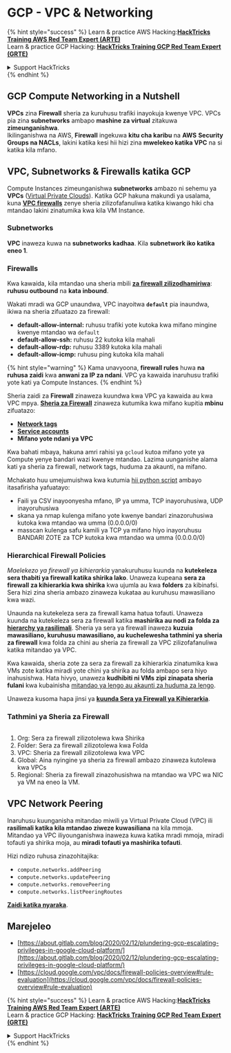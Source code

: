 # GCP - VPC & Networking

{% hint style="success" %}
Learn & practice AWS Hacking:<img src="../../../../.gitbook/assets/image (1) (1) (1) (1).png" alt="" data-size="line">[**HackTricks Training AWS Red Team Expert (ARTE)**](https://training.hacktricks.xyz/courses/arte)<img src="../../../../.gitbook/assets/image (1) (1) (1) (1).png" alt="" data-size="line">\
Learn & practice GCP Hacking: <img src="../../../../.gitbook/assets/image (2) (1).png" alt="" data-size="line">[**HackTricks Training GCP Red Team Expert (GRTE)**<img src="../../../../.gitbook/assets/image (2) (1).png" alt="" data-size="line">](https://training.hacktricks.xyz/courses/grte)

<details>

<summary>Support HackTricks</summary>

* Check the [**subscription plans**](https://github.com/sponsors/carlospolop)!
* **Join the** 💬 [**Discord group**](https://discord.gg/hRep4RUj7f) or the [**telegram group**](https://t.me/peass) or **follow** us on **Twitter** 🐦 [**@hacktricks\_live**](https://twitter.com/hacktricks_live)**.**
* **Share hacking tricks by submitting PRs to the** [**HackTricks**](https://github.com/carlospolop/hacktricks) and [**HackTricks Cloud**](https://github.com/carlospolop/hacktricks-cloud) github repos.

</details>
{% endhint %}

## **GCP Compute Networking in a Nutshell**

**VPCs** zina **Firewall** sheria za kuruhusu trafiki inayokuja kwenye VPC. VPCs pia zina **subnetworks** ambapo **mashine za virtual** zitakuwa **zimeunganishwa**.\
Ikilinganishwa na AWS, **Firewall** ingekuwa **kitu cha karibu** na **AWS** **Security Groups na NACLs**, lakini katika kesi hii hizi zina **mwelekeo katika VPC** na si katika kila mfano.

## **VPC, Subnetworks & Firewalls katika GCP**

Compute Instances zimeunganishwa **subnetworks** ambazo ni sehemu ya **VPCs** ([Virtual Private Clouds](https://cloud.google.com/vpc/docs/vpc)). Katika GCP hakuna makundi ya usalama, kuna [**VPC firewalls**](https://cloud.google.com/vpc/docs/firewalls) zenye sheria zilizofafanuliwa katika kiwango hiki cha mtandao lakini zinatumika kwa kila VM Instance.

### Subnetworks

**VPC** inaweza kuwa na **subnetworks kadhaa**. Kila **subnetwork iko katika eneo 1**.

### Firewalls

Kwa kawaida, kila mtandao una sheria mbili [**za firewall zilizodhamiriwa**](https://cloud.google.com/vpc/docs/firewalls#default_firewall_rules): **ruhusu outbound** na **kata inbound**.

Wakati mradi wa GCP unaundwa, VPC inayoitwa **`default`** pia inaundwa, ikiwa na sheria zifuatazo za firewall:

* **default-allow-internal:** ruhusu trafiki yote kutoka kwa mifano mingine kwenye mtandao wa `default`
* **default-allow-ssh:** ruhusu 22 kutoka kila mahali
* **default-allow-rdp:** ruhusu 3389 kutoka kila mahali
* **default-allow-icmp:** ruhusu ping kutoka kila mahali

{% hint style="warning" %}
Kama unavyoona, **firewall rules** huwa **na ruhusa zaidi** kwa **anwani za IP za ndani**. VPC ya kawaida inaruhusu trafiki yote kati ya Compute Instances.
{% endhint %}

Sheria zaidi za **Firewall** zinaweza kuundwa kwa VPC ya kawaida au kwa VPC mpya. [**Sheria za Firewall**](https://cloud.google.com/vpc/docs/firewalls) zinaweza kutumika kwa mifano kupitia **mbinu** zifuatazo:

* [**Network tags**](https://cloud.google.com/vpc/docs/add-remove-network-tags)
* [**Service accounts**](https://cloud.google.com/vpc/docs/firewalls#serviceaccounts)
* **Mifano yote ndani ya VPC**

Kwa bahati mbaya, hakuna amri rahisi ya `gcloud` kutoa mifano yote ya Compute yenye bandari wazi kwenye mtandao. Lazima uunganishe alama kati ya sheria za firewall, network tags, huduma za akaunti, na mifano.

Mchakato huu umejumuishwa kwa kutumia [hii python script](https://gitlab.com/gitlab-com/gl-security/gl-redteam/gcp_firewall_enum) ambayo itasafirisha yafuatayo:

* Faili ya CSV inayoonyesha mfano, IP ya umma, TCP inayoruhusiwa, UDP inayoruhusiwa
* skana ya nmap kulenga mifano yote kwenye bandari zinazoruhusiwa kutoka kwa mtandao wa umma (0.0.0.0/0)
* masscan kulenga safu kamili ya TCP ya mifano hiyo inayoruhusu BANDARI ZOTE za TCP kutoka kwa mtandao wa umma (0.0.0.0/0)

### Hierarchical Firewall Policies <a href="#hierarchical-firewall-policies" id="hierarchical-firewall-policies"></a>

_Maelekezo ya firewall ya kihierarkia_ yanakuruhusu kuunda na **kutekeleza sera thabiti ya firewall katika shirika lako**. Unaweza kupeana **sera za firewall za kihierarkia kwa shirika** kwa ujumla au kwa **folders** za kibinafsi. Sera hizi zina sheria ambazo zinaweza kukataa au kuruhusu mawasiliano kwa wazi.

Unaunda na kutekeleza sera za firewall kama hatua tofauti. Unaweza kuunda na kutekeleza sera za firewall katika **mashirika au nodi za folda za** [**hierarchy ya rasilimali**](https://cloud.google.com/resource-manager/docs/cloud-platform-resource-hierarchy). Sheria ya sera ya firewall inaweza **kuzuia mawasiliano, kuruhusu mawasiliano, au kuchelewesha tathmini ya sheria za firewall** kwa folda za chini au sheria za firewall za VPC zilizofafanuliwa katika mitandao ya VPC.

Kwa kawaida, sheria zote za sera za firewall za kihierarkia zinatumika kwa VMs zote katika miradi yote chini ya shirika au folda ambapo sera hiyo inahusishwa. Hata hivyo, unaweza **kudhibiti ni VMs zipi zinapata sheria fulani** kwa kubainisha [mitandao ya lengo au akaunti za huduma za lengo](https://cloud.google.com/vpc/docs/firewall-policies#targets).

Unaweza kusoma hapa jinsi ya [**kuunda Sera ya Firewall ya Kihierarkia**](https://cloud.google.com/vpc/docs/using-firewall-policies#gcloud).

### Tathmini ya Sheria za Firewall

<figure><img src="../../../../.gitbook/assets/image (2) (1) (1).png" alt=""><figcaption></figcaption></figure>

1. Org: Sera za firewall zilizotolewa kwa Shirika
2. Folder: Sera za firewall zilizotolewa kwa Folda
3. VPC: Sheria za firewall zilizotolewa kwa VPC
4. Global: Aina nyingine ya sheria za firewall ambazo zinaweza kutolewa kwa VPCs
5. Regional: Sheria za firewall zinazohusishwa na mtandao wa VPC wa NIC ya VM na eneo la VM.

## VPC Network Peering

Inaruhusu kuunganisha mitandao miwili ya Virtual Private Cloud (VPC) ili **rasilimali katika kila mtandao ziweze kuwasiliana** na kila mmoja.\
Mitandao ya VPC iliyounganishwa inaweza kuwa katika mradi mmoja, miradi tofauti ya shirika moja, au **miradi tofauti ya mashirika tofauti**.

Hizi ndizo ruhusa zinazohitajika:

* `compute.networks.addPeering`
* `compute.networks.updatePeering`
* `compute.networks.removePeering`
* `compute.networks.listPeeringRoutes`

[**Zaidi katika nyaraka**](https://cloud.google.com/vpc/docs/vpc-peering).

## Marejeleo

* [https://about.gitlab.com/blog/2020/02/12/plundering-gcp-escalating-privileges-in-google-cloud-platform/](https://about.gitlab.com/blog/2020/02/12/plundering-gcp-escalating-privileges-in-google-cloud-platform/)
* [https://cloud.google.com/vpc/docs/firewall-policies-overview#rule-evaluation](https://cloud.google.com/vpc/docs/firewall-policies-overview#rule-evaluation)

{% hint style="success" %}
Learn & practice AWS Hacking:<img src="../../../../.gitbook/assets/image (1) (1) (1) (1).png" alt="" data-size="line">[**HackTricks Training AWS Red Team Expert (ARTE)**](https://training.hacktricks.xyz/courses/arte)<img src="../../../../.gitbook/assets/image (1) (1) (1) (1).png" alt="" data-size="line">\
Learn & practice GCP Hacking: <img src="../../../../.gitbook/assets/image (2) (1).png" alt="" data-size="line">[**HackTricks Training GCP Red Team Expert (GRTE)**<img src="../../../../.gitbook/assets/image (2) (1).png" alt="" data-size="line">](https://training.hacktricks.xyz/courses/grte)

<details>

<summary>Support HackTricks</summary>

* Check the [**subscription plans**](https://github.com/sponsors/carlospolop)!
* **Join the** 💬 [**Discord group**](https://discord.gg/hRep4RUj7f) or the [**telegram group**](https://t.me/peass) or **follow** us on **Twitter** 🐦 [**@hacktricks\_live**](https://twitter.com/hacktricks_live)**.**
* **Share hacking tricks by submitting PRs to the** [**HackTricks**](https://github.com/carlospolop/hacktricks) and [**HackTricks Cloud**](https://github.com/carlospolop/hacktricks-cloud) github repos.

</details>
{% endhint %}

